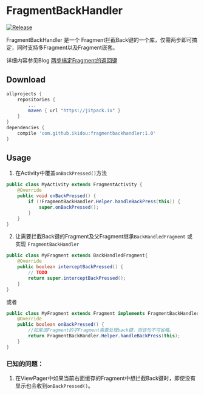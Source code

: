 # FragmentBackHandler

[![Release](https://jitpack.io/v/ikidou/FragmentBackHandler.svg)](https://jitpack.io/#ikidou/FragmentBackHandler)

FragmentBackHandler 是一个 Fragment拦截Back键的一个库，仅需两步即可搞定，同时支持多Fragment以及Fragment嵌套。

详细内容参见Blog [两步搞定Fragment的返回键](http://www.jianshu.com/p/fff1ef649fc0)
## Download

```gradle
allprojects {
	repositories {
		...
		maven { url "https://jitpack.io" }
	}
}
dependencies {
    compile 'com.github.ikidou:fragmentbackhandler:1.0'
}
```

## Usage

1. 在Activity中覆盖`onBackPressed()`方法
```java
public class MyActivity extends FragmentActivity {
    @Override
    public void onBackPressed() {
        if (!FragmentBackHandler.Helper.handleBackPress(this)) {
            super.onBackPressed();
        }
    }
}
```

2. 让需要拦截Back键的Fragment及父Fragment继承`BackHandledFragment` 或实现 `FragmentBackHandler`

```java
public class MyFragment extends BackHandledFragment{
    @Override
    public boolean interceptBackPressed() {
        // TODO
        return super.interceptBackPressed();
    }
}
```

或者

```java
public class MyFragment extends Fragment implements FragmentBackHandler {
    @Override
    public boolean onBackPressed() {
        //如果该Fragment的子Fragment需要处理back键，则该句不可省略。
        return FragmentBackHandler.Helper.handleBackPress(this);
    }
}
```

### 已知的问题：
1. 在ViewPager中如果当前右面缓存的Fragment中想拦截Back键时，即使没有显示也会收到`onBackPressed()`。
